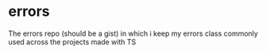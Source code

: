 # errors
The errors repo (should be a gist) in which i keep my errors class commonly used across the projects made with TS
